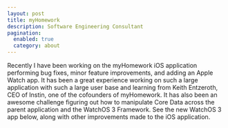 ```yaml
---
layout: post
title: myHomework
description: Software Engineering Consultant
pagination:
  enabled: true
  category: about
---
```


Recently I have been working on the myHomework iOS application performing bug fixes, minor feature improvements, and adding an Apple Watch app. It has been a great experience working on such a large application with such a large user base and learning from Keith Entzeroth, CEO of Instin, one of the cofounders of myHomework. It has also been an awesome challenge figuring out how to manipulate Core Data across the parent application and the WatchOS 3 Framework. See the new WatchOS 3 app below, along with other improvements made to the iOS application.

<a href="https://itunes.apple.com/us/app/myhomework-student-planner/id303490844?mt=8" style="display:inline-block;overflow:hidden;background:url(//linkmaker.itunes.apple.com/assets/shared/badges/en-us/appstore-lrg.svg) no-repeat;width:135px;height:40px;background-size:contain;"></a>
